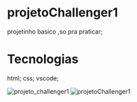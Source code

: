 # projetoChallenger1
projetinho basico ,so pra praticar;
# Tecnologias
html;
css;
vscode;

![projeto_challenger1](https://github.com/sossego922/projetoChallenger1/assets/62663466/6a2a079d-931f-4a98-88a2-abcaec562373)
![projetoChallenger1](https://github.com/sossego922/projetoChallenger1/assets/62663466/b54e3ccd-61ca-4da6-9078-c7f3919a65a8)
